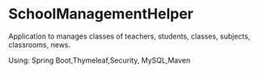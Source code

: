 # SchoolManagementHelper

Application to manages classes of teachers, students, classes, subjects, classrooms, news.

Using:
Spring Boot,Thymeleaf,Security, MySQL,Maven
